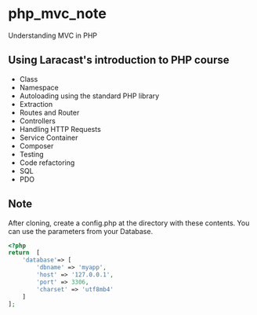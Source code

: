 # php_mvc_note

Understanding MVC in PHP

## Using Laracast's introduction to PHP course

- Class
- Namespace
- Autoloading using the standard PHP library
- Extraction
- Routes and Router
- Controllers
- Handling HTTP Requests
- Service Container
- Composer
- Testing
- Code refactoring
- SQL
- PDO

## Note

After cloning, create a config.php at the directory with these contents.
You can use the parameters from your Database.

```php
<?php
return  [
    'database'=> [
        'dbname' => 'myapp',
        'host' => '127.0.0.1',
        'port' => 3306,
        'charset' => 'utf8mb4'
    ]
];
```

